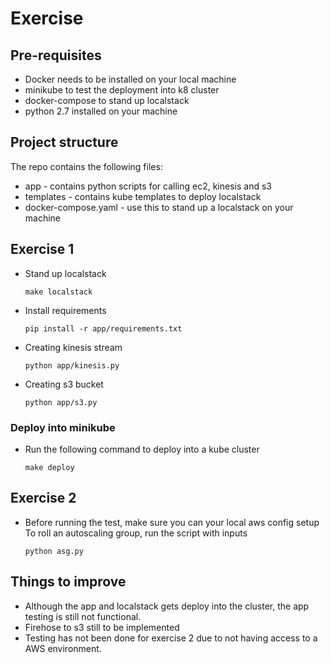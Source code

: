 # Exercise

## Pre-requisites
* Docker needs to be installed on your local machine
* minikube to test the deployment into k8 cluster
* docker-compose to stand up localstack
* python 2.7 installed on your machine

## Project structure
The repo contains the following files:
* app - contains python scripts for calling ec2, kinesis and s3
* templates - contains kube templates to deploy localstack
* docker-compose.yaml - use this to stand up a localstack on your machine

## Exercise 1
* Stand up localstack
    ```
    make localstack
    ```
* Install requirements
    ```
    pip install -r app/requirements.txt
    ```
* Creating kinesis stream
    ```
    python app/kinesis.py
    ```
* Creating s3 bucket
    ```
    python app/s3.py
    ```

### Deploy into minikube
* Run the following command to deploy into a kube cluster
    ```
    make deploy
    ```

## Exercise 2
* Before running the test, make sure you can your local aws config setup
   To roll an autoscaling group, run the script with inputs
   ```
   python asg.py 
   ``` 


## Things to improve
* Although the app and localstack gets deploy into the cluster, the app testing is still not functional.
* Firehose to s3 still to be implemented
* Testing has not been done for exercise 2 due to not having access to a AWS environment.

